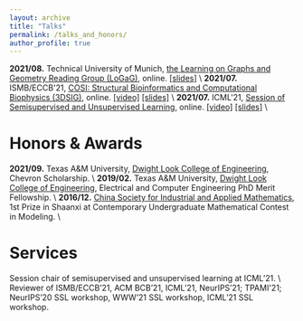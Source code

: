 ```yaml
---
layout: archive
title: "Talks"
permalink: /talks_and_honors/
author_profile: true
---
```

**2021/08.** Technical University of Munich, [the Learning on Graphs and Geometry Reading Group (LoGaG)](https://hannes-stark.com/logag-reading-group), online. [[slides]](https://yyou1996.github.io/files/logag_graphcl_automated_slides.pdf) \\
**2021/07.** ISMB/ECCB'21, [COSI: Structural Bioinformatics and Computational Biophysics (3DSIG)](https://www.iscb.org/cms_addon/conferences/ismbeccb2021/tracks/3dsig), online. [[video]]() [[slides]](https://yyou1996.github.io/files/3dsig2021_cpac_slides.pdf) \\
**2021/07.** ICML'21, [Session of Semisupervised and Unsupervised Learning](https://icml.cc/Conferences/2021/Schedule?showParentSession=12101), online. [[video]](https://recorder-v3.slideslive.com/?share=39319&s=4366fe70-48a4-4f2c-952b-2a7ca56d48bf) [[slides]](https://yyou1996.github.io/files/icml2021_graphcl_automated_slides.pdf) \\
<br />


Honors & Awards
=====
**2021/09.** Texas A&M University, [Dwight Look College of Engineering](https://engineering.tamu.edu/), Chevron Scholarship. \\
**2019/02.** Texas A&M University, [Dwight Look College of Engineering](https://engineering.tamu.edu/), Electrical and Computer Engineering PhD Merit Fellowship. \\
**2016/12.** [China Society for Industrial and Applied Mathematics](https://www.csiam.org.cn/), 1st Prize in Shaanxi at Contemporary Undergraduate Mathematical Contest in Modeling. \\
<br />


Services
=====
Session chair of semisupervised and unsupervised learning at ICML’21. \\
Reviewer of ISMB/ECCB’21, ACM BCB’21, ICML’21, NeurIPS’21;
TPAMI'21;
NeurIPS’20 SSL workshop, WWW’21 SSL workshop, ICML’21 SSL workshop.
